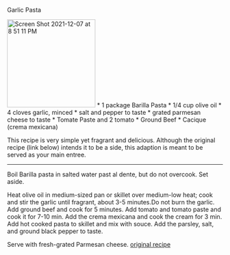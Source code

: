 Garlic Pasta

<img width="206" alt="Screen Shot 2021-12-07 at 8 51 11 PM" src="https://user-images.githubusercontent.com/93232997/145150452-364d2a89-587f-4c3c-b1ec-6435d5a0e005.png">
* 1 package Barilla Pasta
* 1/4 cup olive oil
* 4 cloves garlic, minced
* salt and pepper to taste
* grated parmesan cheese to taste
* Tomate Paste and 2 tomato
* Ground Beef
* Cacique (crema mexicana)

This recipe is very simple yet fragrant and delicious. Although the original recipe (link below) intends it to be a side, this adaption is meant to be served as your main entree. 

---

Boil Barilla pasta in salted water past al dente, but do not overcook. Set aside.

Heat olive oil in medium-sized pan or skillet over medium-low heat; cook and stir the garlic until fragrant, about 3-5 minutes.Do not burn the garlic. Add ground beef and cook for 5 minutes. Add tomato and tomato paste and cook it for 7-10 min. Add the crema mexicana and cook the cream for 3 min. 
Add hot cooked pasta to skillet and mix with souce. Add the parsley, salt, and ground black pepper to taste.

Serve with fresh-grated Parmesan cheese.
[original recipe](https://www.allrecipes.com/recipe/12060/garlic-butter-sauce-ii/)
